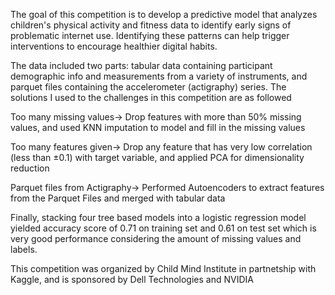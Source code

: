 
The goal of this competition is to develop a predictive model that analyzes children's physical activity and fitness data to identify early signs of problematic internet use. Identifying these patterns can help trigger interventions to encourage healthier digital habits.

The data included two parts: tabular data containing participant demographic info and measurements from a variety of instruments, and parquet files containing the accelerometer (actigraphy) series. The solutions I used to the challenges in this competition are as followed 

Too many missing values-> Drop features with more than 50% missing values, and used KNN imputation to model and fill in the missing values

Too many features given-> Drop any feature that has very low correlation (less than ±0.1) with target variable, and applied PCA for dimensionality reduction

Parquet files from Actigraphy-> Performed Autoencoders to extract features from the Parquet Files and merged with tabular data

Finally, stacking four tree based models into a logistic regression model yielded accuracy score of 0.71 on training set and 0.61 on test set which is very good performance considering the amount of missing values and labels. 
 
This competition was organized by Child Mind Institute in partnetship with Kaggle, and is sponsored by Dell Technologies and NVIDIA
